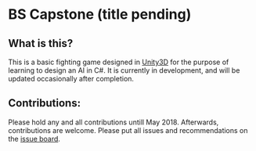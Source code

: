 # BS Capstone (title pending)

## What is this?
This is a basic fighting game designed in [Unity3D][unity] for the purpose of learning to design an AI in C#.
It is currently in development, and will be updated occasionally after completion.

## Contributions:
Please hold any and all contributions untill May 2018.
Afterwards, contributions are welcome.
Please put all issues and recommendations on the [issue board][issue].

[unity]: https://unity3d.com/
[issue]: https://github.com/scdash/Capstone/issues
